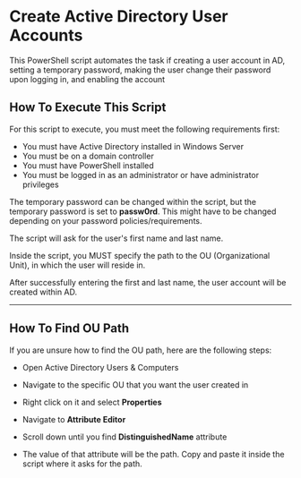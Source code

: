 # Create Active Directory User Accounts 

This PowerShell script automates the task if creating a user account in AD, setting a temporary password, making the user change their password upon logging in, and enabling the account
 
## How To Execute This Script

For this script to execute, you must meet the following requirements first:

- You must have Active Directory installed in Windows Server
- You must be on a domain controller
- You must have PowerShell installed
- You must be logged in as an administrator or have administrator privileges 

The temporary password can be changed within the script, but the temporary password is set to **passw0rd**. This might have to be changed depending on your password policies/requirements.

The script will ask for the user's first name and last name. 

Inside the script, you MUST specify the path to the OU (Organizational Unit), in which the user will reside in. 

After successfully entering the first and last name, the user account will be created within AD. 

---

## How To Find OU Path

If you are unsure how to find the OU path, here are the following steps:

- Open Active Directory Users & Computers

- Navigate to the specific OU that you want the user created in

- Right click on it and select **Properties**

- Navigate to **Attribute Editor**

- Scroll down until you find **DistinguishedName** attribute

- The value of that attribute will be the path. Copy and paste it inside the script where it asks for the path. 
